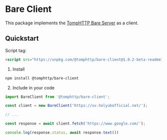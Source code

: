# Bare Client

This package implements the [TompHTTP Bare Server](https://github.com/tomphttp/specifications/blob/master/BareServer.md) as a client.

## Quickstart

Script tag:

```html
<script src="https://unpkg.com/@tomphttp/bare-client@1.0.2-beta-readme1/dist/BareClient.umd.min.js"></script>
```

1. Install

```sh
npm install @tomphttp/bare-client
```

2. Include in your code

```js
import BareClient from '@tomphttp/bare-client';

const client = new BareClient('https://uv.holyubofficial.net/');

// ...

const response = await client.fetch('https://www.google.com/');

console.log(response.status, await response.text())
```
